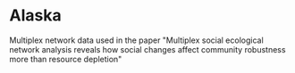 # Alaska
Multiplex network data used in the paper "Multiplex social ecological network analysis reveals how social changes affect community robustness more than resource depletion"

